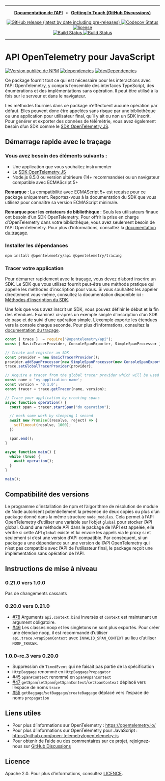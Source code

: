 
---
<p align="center">
  <strong>
    <a href="https://open-telemetry.github.io/opentelemetry-js-api">Documentation de l’API<a/> &nbsp;&nbsp;&bull;&nbsp;&nbsp; <a href="https://github.com/open-telemetry/opentelemetry-js/discussions">Getting In Touch (GitHub Discussions)<a/>
  </strong>
</p>

<p align="center">
  <a href="https://github.com/open-telemetry/opentelemetry-js-api/releases">
    <img alt="GitHub release (latest by date including pre-releases)" src="https://img.shields.io/github/v/release/open-telemetry/opentelemetry-js-api?include_prereleases&style=for-the-badge">
  </a>
  <a href="https://codecov.io/gh/open-telemetry/opentelemetry-js-api/branch/main/">
    <img alt="Codecov Status" src="https://img.shields.io/codecov/c/github/open-telemetry/opentelemetry-js-api?style=for-the-badge">
  </a>
  <a href="https://github.com/open-telemetry/opentelemetry-js-api/blob/main/LICENSE">
    <img alt="license" src="https://img.shields.io/badge/license-Apache_2.0-green.svg?style=for-the-badge">
  </a>
  <br/>
  <a href="https://github.com/open-telemetry/opentelemetry-js-api/actions/workflows/docs.yaml">
    <img alt="Build Status" src="https://github.com/open-telemetry/opentelemetry-js-api/actions/workflows/test.yaml/badge.svg?branch=main">
  </a>
  <a href="https://github.com/open-telemetry/opentelemetry-js-api/actions/workflows/test.yaml?query=branch%3Amain">
    <img alt="Build Status" src="https://github.com/open-telemetry/opentelemetry-js-api/actions/workflows/docs.yaml/badge.svg">
  </a>
</p>

---

# <a name="opentelemetry-api-for-javascript"></a>API OpenTelemetry pour JavaScript

[![Version publiée de NPM][npm-img]][npm-url]
[![dependencies][dependencies-image]][dependencies-url]
[![devDependencies][devDependencies-image]][devDependencies-url]

Ce package fournit tout ce qui est nécessaire pour les interactions avec l’API OpenTelemetry, y compris l’ensemble des interfaces TypeScript, des énumérations et des implémentations sans opération. Il peut être utilisé à la fois sur le serveur et dans le navigateur.

Les méthodes fournies dans ce package n’effectuent aucune opération par défaut. Elles peuvent donc être appelées sans risque par une bibliothèque ou une application pour utilisateur final, qu’il y ait ou non un SDK inscrit. Pour générer et exporter des données de télémétrie, vous avez également besoin d’un SDK comme le [SDK OpenTelemetry JS][opentelemetry-js].

## <a name="tracing-quick-start"></a>Démarrage rapide avec le traçage

### <a name="you-will-need"></a>Vous avez besoin des éléments suivants :

- Une application que vous souhaitez instrumenter
- Le [SDK OpenTelemetry JS][opentelemetry-js]
- Node.js 8.5.0 ou version ultérieure (14+ recommandée) ou un navigateur compatible avec ECMAScript 5+

**Remarque :** La compatibilité avec ECMAScript 5+ est requise pour ce package uniquement. Reportez-vous à la documentation du SDK que vous utilisez pour connaître sa version ECMAScript minimale.

**Remarque pour les créateurs de bibliothèque :** Seuls les utilisateurs finaux ont besoin d’un SDK OpenTelemetry. Pour offrir la prise en charge d’OpenTelemetry dans votre bibliothèque, vous avez seulement besoin de l’API OpenTelemetry. Pour plus d’informations, consultez la [documentation du traçage][docs-tracing].

### <a name="install-dependencies"></a>Installer les dépendances

```sh
npm install @opentelemetry/api @opentelemetry/tracing
```

### <a name="trace-your-application"></a>Tracer votre application

Pour démarrer rapidement avec le traçage, vous devez d’abord inscrire un SDK. Le SDK que vous utilisez fournit peut-être une méthode pratique qui appelle les méthodes d’inscription pour vous. Si vous souhaitez les appeler directement vous-même, consultez la documentation disponible ici : [Méthodes d’inscription du SDK][docs-sdk-registration].

Une fois que vous avez inscrit un SDK, vous pouvez définir le début et la fin des étendues. Examinez ci-après un exemple simple d’inscription d’un SDK de base et de suivi d’une opération simple. L’exemple exporte les étendues vers la console chaque seconde. Pour plus d’informations, consultez la [documentation du traçage][docs-tracing].

```javascript
const { trace }  = require("@opentelemetry/api");
const { BasicTracerProvider, ConsoleSpanExporter, SimpleSpanProcessor }  = require("@opentelemetry/tracing");

// Create and register an SDK
const provider = new BasicTracerProvider();
provider.addSpanProcessor(new SimpleSpanProcessor(new ConsoleSpanExporter()));
trace.setGlobalTracerProvider(provider);

// Acquire a tracer from the global tracer provider which will be used to trace the application
const name = 'my-application-name';
const version = '0.1.0';
const tracer = trace.getTracer(name, version);

// Trace your application by creating spans
async function operation() {
  const span = tracer.startSpan("do operation");

  // mock some work by sleeping 1 second
  await new Promise((resolve, reject) => {
    setTimeout(resolve, 1000);
  })

  span.end();
}

async function main() {
  while (true) {
    await operation();
  }
}

main();
```

## <a name="version-compatibility"></a>Compatibilité des versions

Le programme d’installation de npm et l’algorithme de résolution de module de Node autorisent potentiellement la présence de deux copies ou plus d’un package donné dans la même structure `node_modules`. Cela permet à l’API OpenTelemetry d’utiliser une variable sur l’objet `global` pour stocker l’API global. Quand une méthode API dans le package de l’API est appelée, elle vérifie si cette API `global` existe et lui envoie les appels via le proxy si et seulement si c’est une version d’API compatible. Par conséquent, si un package a une dépendance sur une version de l’API OpenTelemetry qui n’est pas compatible avec l’API de l’utilisateur final, le package reçoit une implémentation sans opération de l’API.

## <a name="upgrade-guidelines"></a>Instructions de mise à niveau

### <a name="0210-to-100"></a>0.21.0 vers 1.0.0

Pas de changements cassants

### <a name="0200-to-0210"></a>0.20.0 vers 0.21.0

- [#78](https://github.com/open-telemetry/opentelemetry-js-api/issues/78) Arguments `api.context.bind` inversés et `context` est maintenant un argument obligatoire.
- [#46](https://github.com/open-telemetry/opentelemetry-js-api/issues/46) Les classes noop et les singletons ne sont plus exportés. Pour créer une étendue noop, il est recommandé d’utiliser `api.trace.wrapSpanContext` avec `INVALID_SPAN_CONTEXT` au lieu d’utiliser `NOOP_TRACER`.

### <a name="100-rc3-to-0200"></a>1.0.0-rc.3 vers 0.20.0

- Suppression de `TimedEvent` qui ne faisait pas partie de la spécification
- `HttpBaggage` renommé en `HttpBaggagePropagator`
- [#45](https://github.com/open-telemetry/opentelemetry-js-api/pull/45) `Span#context` renommé en `Span#spanContext`
- [#47](https://github.com/open-telemetry/opentelemetry-js-api/pull/47) `getSpan`/`setSpan`/`getSpanContext`/`setSpanContext` déplacé vers l’espace de noms `trace`
- [#55](https://github.com/open-telemetry/opentelemetry-js-api/pull/55) `getBaggage`/`setBaggage`/`createBaggage` déplacé vers l’espace de noms `propagation`

## <a name="useful-links"></a>Liens utiles

- Pour plus d’informations sur OpenTelemetry : <https://opentelemetry.io/>
- Pour plus d’informations sur OpenTelemetry pour JavaScript : <https://github.com/open-telemetry/opentelemetry-js>
- Pour obtenir de l’aide ou des commentaires sur ce projet, rejoignez-nous sur [GitHub Discussions][discussions-url]

## <a name="license"></a>Licence

Apache 2.0. Pour plus d’informations, consultez [LICENCE][license-url].

[opentelemetry-js]: https://github.com/open-telemetry/opentelemetry-js

[discussions-url]: https://github.com/open-telemetry/opentelemetry-js/discussions
[license-url]: https://github.com/open-telemetry/opentelemetry-js-api/blob/main/LICENSE
[license-image]: https://img.shields.io/badge/license-Apache_2.0-green.svg?style=flat
[dependencies-image]: https://status.david-dm.org/gh/open-telemetry/opentelemetry-js-api.svg
[dependencies-url]: https://david-dm.org/open-telemetry/opentelemetry-js-api
[devDependencies-image]: https://status.david-dm.org/gh/open-telemetry/opentelemetry-js-api.svg?type=dev
[devDependencies-url]: https://david-dm.org/open-telemetry/opentelemetry-js-api?type=dev
[npm-url]: https://www.npmjs.com/package/@opentelemetry/api
[npm-img]: https://badge.fury.io/js/%40opentelemetry%2Fapi.svg
[docs-tracing]: https://github.com/open-telemetry/opentelemetry-js-api/blob/main/docs/tracing.md
[docs-sdk-registration]: https://github.com/open-telemetry/opentelemetry-js-api/blob/main/docs/sdk-registration.md
